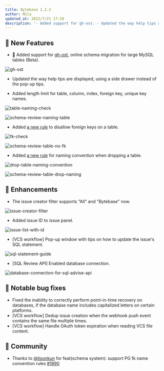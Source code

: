 ```yaml
---
title: Bytebase 1.2.2
author: Mila
updated_at: 2022/7/21 17:20
description: '- Added support for gh-ost. - Updated the way help tips are displayed, using a side drawer instead of the pop-up tips.'
---
```


## 🚀 New Features

- 👻 Added support for [gh-ost](https://github.com/github/gh-ost), online schema migration for large MySQL tables (Beta).

![gh-ost](/content/changelog/1.2.2/gh-ost.webp)

- Updated the way help tips are displayed, using a side drawer instead of the pop-up tips.

- Added length limit for table, column, index, foreign key, unique key names.

![table-naming-check](/content/changelog/1.2.2/table-naming-check.webp)

![schema-review-naming-table](/content/changelog/1.2.2/schema-review-naming-table.webp)

- Added [a new rule](https://www.bytebase.com/docs/sql-review/review-rules#table.no-foreign-key) to disallow foreign keys on a table.

![fk-check](/content/changelog/1.2.2/fk-check.webp)

![schema-review-table-no-fk](/content/changelog/1.2.2/schema-review-table-no-fk.webp)

- Added [a new rule](https://www.bytebase.com/docs/sql-review/review-rules#table.table-drop-naming) for naming convention when dropping a table.

![drop-table-naming-convention](/content/changelog/1.2.2/drop-table-naming-convention.webp)

![schema-review-table-drop-naming](/content/changelog/1.2.2/schema-review-table-drop-naming.webp)

## 🎄 Enhancements

- The issue creator filter supports "All" and "Bytebase" now.

![issue-creator-filter](/content/changelog/1.2.2/issue-creator-filter.webp)

- Added issue ID to issue panel.

![issue-list-with-id](/content/changelog/1.2.2/issue-list-with-id.webp)

- [VCS workflow] Pop-up window with tips on how to update the issue's SQL statement.

![sql-statement-guide](/content/changelog/1.2.2/sql-statement-guide.webp)

- [SQL Review API] Enabled database connection.

![database-connection-for-sql-advise-api](/content/changelog/1.2.2/database-connection-for-sql-advise-api.webp)

## 🐞 Notable bug fixes

- Fixed the inability to correctly perform point-in-time recovery on databases, if the database name includes capitalized letters on certain platforms.
- [VCS workflow] Dedup issue creation when the webhook push event contains the same file multiple times.
- [VCS workflow] Handle OAuth token expiration when reading VCS file content.

## 🎠 Community

- Thanks to [@tisonkun](https://github.com/tisonkun) for feat(schema system): support PG fk name convention rules [#1890](https://github.com/bytebase/bytebase/pull/1890)

<IncludeBlock url="/docs/get-started/install/install-upgrade"></IncludeBlock>

